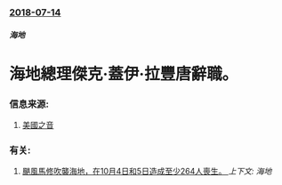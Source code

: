 ### [2018-07-14](/news/2018/07/14/index.md)

##### 海地
# 海地總理傑克·蓋伊·拉豐唐辭職。 




### 信息来源:

1. [美國之音](https://www.voachinese.com/a/haiti-politics-20180714/4483008.html)

### 有关:

1. [颶風馬修吹襲海地，在10月4日和5日造成至少264人喪生。 ](/news/2016/10/5/颶風馬修吹襲海地-在10月4日和5日造成至少264人喪生.md) _上下文: 海地_
